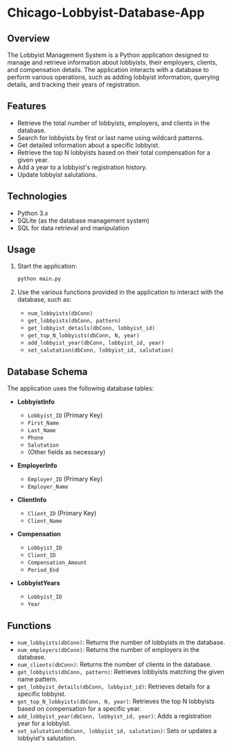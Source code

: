 # Chicago-Lobbyist-Database-App

## Overview

The Lobbyist Management System is a Python application designed to manage and retrieve information about lobbyists, their employers, clients, and compensation details. The application interacts with a database to perform various operations, such as adding lobbyist information, querying details, and tracking their years of registration.

## Features

- Retrieve the total number of lobbyists, employers, and clients in the database.
- Search for lobbyists by first or last name using wildcard patterns.
- Get detailed information about a specific lobbyist.
- Retrieve the top N lobbyists based on their total compensation for a given year.
- Add a year to a lobbyist's registration history.
- Update lobbyist salutations.

## Technologies

- Python 3.x
- SQLite (as the database management system)
- SQL for data retrieval and manipulation

## Usage

1. Start the application:
   ```bash
   python main.py
   ```

2. Use the various functions provided in the application to interact with the database, such as:
   - `num_lobbyists(dbConn)`
   - `get_lobbyists(dbConn, pattern)`
   - `get_lobbyist_details(dbConn, lobbyist_id)`
   - `get_top_N_lobbyists(dbConn, N, year)`
   - `add_lobbyist_year(dbConn, lobbyist_id, year)`
   - `set_salutation(dbConn, lobbyist_id, salutation)`

## Database Schema

The application uses the following database tables:

- **LobbyistInfo**
  - `Lobbyist_ID` (Primary Key)
  - `First_Name`
  - `Last_Name`
  - `Phone`
  - `Salutation`
  - (Other fields as necessary)

- **EmployerInfo**
  - `Employer_ID` (Primary Key)
  - `Employer_Name`

- **ClientInfo**
  - `Client_ID` (Primary Key)
  - `Client_Name`

- **Compensation**
  - `Lobbyist_ID`
  - `Client_ID`
  - `Compensation_Amount`
  - `Period_End`

- **LobbyistYears**
  - `Lobbyist_ID`
  - `Year`

## Functions

- `num_lobbyists(dbConn)`: Returns the number of lobbyists in the database.
- `num_employers(dbConn)`: Returns the number of employers in the database.
- `num_clients(dbConn)`: Returns the number of clients in the database.
- `get_lobbyists(dbConn, pattern)`: Retrieves lobbyists matching the given name pattern.
- `get_lobbyist_details(dbConn, lobbyist_id)`: Retrieves details for a specific lobbyist.
- `get_top_N_lobbyists(dbConn, N, year)`: Retrieves the top N lobbyists based on compensation for a specific year.
- `add_lobbyist_year(dbConn, lobbyist_id, year)`: Adds a registration year for a lobbyist.
- `set_salutation(dbConn, lobbyist_id, salutation)`: Sets or updates a lobbyist's salutation.
